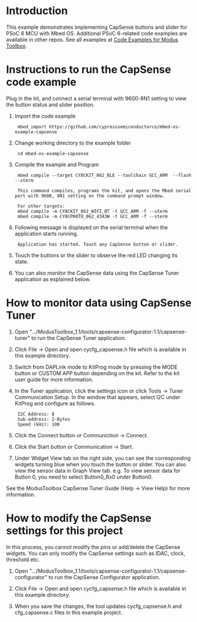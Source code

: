 # Introduction
This example demonstrates implementing CapSense buttons and slider for PSoC 6 MCU with Mbed OS. Additional PSoC 6-related code examples are available in other repos. See all examples at [Code Examples for Modus Toolbox](https://github.com/cypresssemiconductorco/Code-Examples-for-ModusToolbox-Software).

# Instructions to run the CapSense code example

Plug in the kit, and connect a serial terminal with 9600-8N1 setting to view the button status and slider position.

1. Import the code example
 
        mbed import https://github.com/cypresssemiconductorco/mbed-os-example-capsense

2. Change working directory to the example folder
        
        cd mbed-os-example-capsense

3. Compile the example and Program
    
        mbed compile --target CY8CKIT_062_BLE --toolchain GCC_ARM  --flash --sterm

        This command compiles, programs the kit, and opens the Mbed serial port with 9600, 8N1 setting on the command prompt window. 

        For other targets:
        mbed compile -m CY8CKIT_062_WIFI_BT -t GCC_ARM -f --sterm
        mbed compile -m CY8CPROTO_062_4343W -t GCC_ARM -f --sterm

4. Following message is displayed on the serial terminal when the application starts running.

        Application has started. Touch any CapSense button or slider.

5. Touch the buttons or the slider to observe the red LED changing its state. 

6. You can also monitor the CapSense data using the CapSense Tuner application as explained below.

# How to monitor data using CapSense Tuner

1. Open ".../ModusToolbox_1.1/tools/capsense-configurator-1.1/capsense-tuner" to run the CapSense Tuner application. 

2. Click File -> Open and open cycfg_capsense.h file which is available in this example directory. 

3. Switch from DAPLink mode to KitProg mode by pressing the MODE button or CUSTOM APP button depending on the kit. Refer to the kit user guide for more information. 

4. In the Tuner application, click the settings icon or click Tools -> Tuner Communication Setup. In the window that appears, select I2C under KitProg and configure as follows. 

        I2C Address: 8
        Sub-address: 2-Bytes
        Speed (kHz): 100

5. Click the Connect button or Communiction -> Connect.

6. Click the Start button or Communication -> Start.

7. Under Widget View tab on the right side, you can see the corresponding widgets turning blue when you touch the button or slider. You can also view the sensor data in Graph View tab. e.g. To view sensor data for Button 0, you need to select Button0_Rx0 under Button0. 

See the ModusToolbox CapSense Tuner Guide (Help -> View Help) for more information. 

# How to modify the CapSense settings for this project

In this process, you cannot modify the pins or add/delete the CapSense widgets. You can only modify the CapSense settings such as IDAC, clock, threshold etc. 

1. Open ".../ModusToolbox_1.1/tools/capsense-configurator-1.1/capsense-configurator" to run the CapSense Configurator application. 

2. Click File -> Open and open cycfg_capsense.h file which is available in this example directory.

3. When you save the changes, the tool updates cycfg_capsense.h and cfg_capsense.c files in this example project. 
